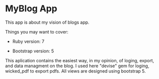 # MyBlog App

This app is about my vision of blogs app.

Things you may want to cover:

* Ruby version: 7

* Bootstrap version: 5

This aplication contains the easiest way, in my opinion, of loging, export, and data managment on the blog.
I used here "devise" gem for loging, wicked_pdf to export pdfs.
All views are designed using bootstrap 5.

